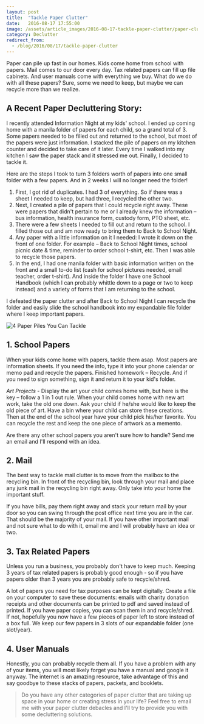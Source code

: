 ```yaml
---
layout: post
title:  "Tackle Paper Clutter"
date:   2016-08-17 17:55:00
image: /assets/article_images/2016-08-17-tackle-paper-clutter/paper-clutter.jpg
category: Declutter
redirect_from:
  - /blog/2016/08/17/tackle-paper-clutter
---
```


Paper can pile up fast in our homes. Kids come home from school with papers. Mail comes to our door every day. Tax related papers can fill up file cabinets. And user manuals come with everything we buy. What do we do with all these papers? Sure, some we need to keep, but maybe we can recycle more than we realize.

## A Recent Paper Decluttering Story: ##

I recently attended Information Night at my kids' school. I ended up coming home with a manila folder of papers for each child, so a grand total of 3. Some papers needed to be filled out and returned to the school, but most of the papers were just information. I stacked the pile of papers on my kitchen counter and decided to take care of it later. Every time I walked into my kitchen I saw the paper stack and it stressed me out. Finally, I decided to tackle it.

Here are the steps I took to turn 3 folders worth of papers into one small folder with a few papers. And in 2 weeks I will no longer need the folder!

1. First, I got rid of duplicates. I had 3 of everything. So if there was a sheet I needed to keep, but had three, I recycled the other two.
2. Next, I created a pile of papers that I could recycle right away. These were papers that didn't pertain to me or I already knew the information – bus information, health insurance form, custody form, PTO sheet, etc.
3. There were a few sheets I needed to fill out and return to the school. I filled those out and am now ready to bring them to Back to School Night.
4. Any paper with a little information on it I needed: I wrote it down on the front of one folder. For example – Back to School Night times, school picnic date & time, reminder to order school t-shirt, etc. Then I was able to recycle those papers.
5. In the end, I had one manila folder with basic information written on the front and a small to-do list (cash for school pictures needed, email teacher, order t-shirt). And inside the folder I have one School Handbook (which I can probably whittle down to a page or two to keep instead) and a variety of forms that I am returning to the school.

I defeated the paper clutter and after Back to School Night I can recycle the folder and easily slide the school handbook into my expandable file folder where I keep important papers.

![4 Paper Piles You Can Tackle][paper-piles]

## 1. School Papers ##

When your kids come home with papers, tackle them asap. Most papers are information sheets. If you need the info, type it into your phone calendar or memo pad and recycle the papers. Finished homework – Recycle. And if you need to sign something, sign it and return it to your kid's folder.

_Art Projects_ - Display the art your child comes home with, but here is the key – follow a 1 in 1 out rule. When your child comes home with new art work, take the old one down. Ask your child if he/she would like to keep the old piece of art. Have a bin where your child can store these creations. Then at the end of the school year have your child pick his/her favorite. You can recycle the rest and keep the one piece of  artwork as a memento.

Are there any other school papers you aren't sure how to handle? Send me an email and I'll respond with an idea.

## 2. Mail ##

The best way to tackle mail clutter is to move from the mailbox to the recycling bin. In front of the recycling bin, look through your mail and place any junk mail in the recycling bin right away. Only take into your home the important stuff.

If you have bills, pay them right away and stack your return mail by your door so you can swing through the post office next time you are in the car. That should be the majority of your mail. If you have other important mail and not sure what to do with it, email me and I will probably have an idea or two.

## 3. Tax Related Papers ##

Unless you run a business, you probably don't have to keep much. Keeping 3 years of tax related papers is probably good enough - so if you have papers older than 3 years you are probably safe to recycle/shred.

A lot of papers you need for tax purposes can be kept digitally. Create a file on your computer to save these documents: emails with charity donation receipts and other documents can be printed to pdf and saved instead of printed. If you have paper copies, you can scan them in and recycle/shred. If not, hopefully you now have a few pieces of paper left to store instead of a box full. We keep our few papers in 3 slots of our expandable folder (one slot/year).

## 4. User Manuals ##

Honestly, you can probably recycle them all. If you have a problem with any of your items, you will most likely forget you have a manual and google it anyway. The internet is an amazing resource, take advantage of this and say goodbye to these stacks of papers, packets, and booklets.

> Do you have any other categories of paper clutter that are taking up space in your home or creating stress in your life? Feel free to email me with your paper clutter debacles and I'll try to provide you with some decluttering solutions.

[paper-piles]: {{site.url}}/assets/article_images/2016-08-17-tackle-paper-clutter/paper-piles-tackle.jpg

